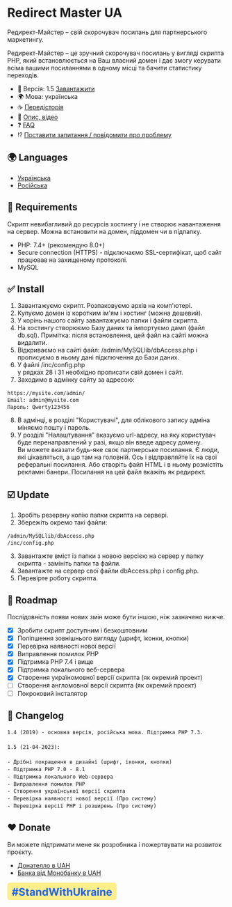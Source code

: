 # Redirect Master UA

Редирект-Майстер – свій скорочувач посилань для партнерського маркетингу.

Редирект-Майстер – це зручний скорочувач посилань у вигляді скрипта PHP, який встановлюється на Ваш власний домен і дає змогу керувати всіма вашими посиланнями в одному місці та бачити статистику переходів.

- :floppy_disk: Версія: 1.5 [Завантажити](https://github.com/pekarskyi/RedirectMaster-UA/releases)
- :earth_africa: Мова: українська
- :coffee: [Передісторія](https://github.com/pekarskyi/RedirectMaster-UA/wiki/%D0%9F%D0%B5%D1%80%D0%B5%D0%B4%D1%96%D1%81%D1%82%D0%BE%D1%80%D1%96%D1%8F)
- :scroll: [Опис, відео](https://inwebpress.com/uk/redirect-master/)
- :question: [FAQ](https://github.com/pekarskyi/RedirectMaster-UA/wiki/FAQ)
- :interrobang: [Поставити запитання / повідомити про проблему](https://github.com/pekarskyi/RedirectMaster-UA/issues)

## :earth_africa: Languages

- [Українська](https://github.com/pekarskyi/RedirectMaster-UA)
- [Російська](https://github.com/pekarskyi/RedirectMaster)

## :loudspeaker: Requirements

Скрипт невибагливий до ресурсів хостингу і не створює навантаження на сервер. Можна встановити на домен, піддомен чи в підпапку.

- PHP: 7.4+ (рекомендую 8.0+)
- Secure connection (HTTPS) - підключаємо SSL-сертифікат, щоб сайт працював на захищеному протоколі.
- MySQL

## :white_check_mark: Install

1. Завантажуємо скрипт. Розпаковуємо архів на комп'ютері.
2. Купуємо домен із коротким ім'ям і хостинг (можна дешевий).
3. У корінь нашого сайту завантажуємо папки і файли скрипта.
4. На хостингу створюємо Базу даних та імпортуємо дамп (файл db.sql). Примітка: після встановлення, цей файл на сайті можна видалити.
5. Відкриваємо на сайті файл: /admin/MySQLlib/dbAccess.php і прописуємо в ньому дані підключення до Бази даних.
6. У файлі /inc/config.php<br>
у рядках 28 і 31 необхідно прописати свій домен і сайт.
7. Заходимо в адмінку сайту за адресою:
```
https://mysite.com/admin/
Email: admin@mysite.com
Пароль: Qwerty123456
```
8. В адмінці, в розділі "Користувачі", для облікового запису адміна міняємо пошту і пароль.
9. У розділі "Налаштування" вказуємо url-адресу, на яку користувач буде перенаправлений у разі, якщо він введе адресу домену.<br>
Ви можете вказати будь-яке своє партнерське посилання. Є люди, які цікавляться, а що там на головній. Ось і відправляйте їх на свої реферальні посилання. Або створіть файл HTML і в ньому розмістіть рекламні банери. Посилання на цей файл вкажіть як редирект.

## :ballot_box_with_check: Update

1. Зробіть резервну копію папки скрипта на сервері.
2. Збережіть окремо такі файли: 
```
/admin/MySQLlib/dbAccess.php
/inc/config.php
```
3. Завантажте вміст із папки з новою версією на сервер у папку скрипта - замініть папки та файли.
4. Завантажте на сервер свої файли dbAccess.php і config.php.
5. Перевірте роботу скрипта.

## :rocket: Roadmap

Послідовність появи нових змін може бути іншою, ніж зазначено нижче.

- [X] Зробити скрипт доступним і безкоштовним
- [X] Поліпшення зовнішнього вигляду (шрифт, іконки, кнопки)
- [X] Перевірка наявності нової версії
- [X] Виправлення помилок PHP
- [X] Підтримка PHP 7.4 і вище
- [X] Підтримка локального веб-сервера
- [X] Створення україномовної версії скрипта (як окремий проект)
- [ ] Створення англомовної версії скрипта (як окремий проект)
- [ ] Покроковий інсталятор

## :date: Changelog

```txt
1.4 (2019) - основна версія, російська мова. Підтримка PHP 7.3.

1.5 (21-04-2023):

- Дрібні покращення в дизайні (шрифт, іконки, кнопки)
- Підтримка PHP 7.0 - 8.1
- Підтримка локального Web-сервера
- Виправлення помилок PHP
- Створення української версії скрипта
- Перевірка наявності нової версії (Про систему)
- Перевірка версії PHP і розширень (Про систему)
```

## :hearts: Donate

Ви можете підтримати мене як розробника і пожертвувати на розвиток проєкту.

- [Донателло в UAH](https://donatello.to/inwebpress)
- [Банка від Монобанку в UAH](https://send.monobank.ua/jar/A6cy9eBtcB)

[![Stand With Ukraine](https://raw.githubusercontent.com/vshymanskyy/StandWithUkraine/main/badges/StandWithUkraine.svg)](https://sitex.me/standwithukraine)